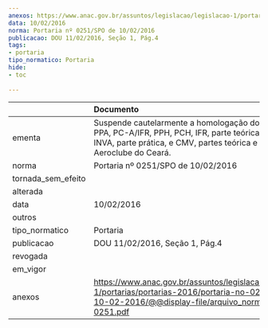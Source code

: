 ```yaml
---
anexos: https://www.anac.gov.br/assuntos/legislacao/legislacao-1/portarias/portarias-2016/portaria-no-0251-spo-de-10-02-2016/@@display-file/arquivo_norma/PA2016-0251.pdf
data: 10/02/2016
norma: Portaria nº 0251/SPO de 10/02/2016
publicacao: DOU 11/02/2016, Seção 1, Pág.4
tags:
- portaria
tipo_normatico: Portaria
hide: 
- toc 
 
---
```


|                    | Documento                                                                                                                                                                             |
|:-------------------|:--------------------------------------------------------------------------------------------------------------------------------------------------------------------------------------|
| ementa             | Suspende cautelarmente a homologação dos cursos PPA, PC-A/IFR, PPH, PCH, IFR, parte teórica,  PPA, PCA e INVA, parte prática, e CMV, partes teórica e prática, do Aeroclube do Ceará. |
| norma              | Portaria nº 0251/SPO de 10/02/2016                                                                                                                                                    |
| tornada_sem_efeito |                                                                                                                                                                                       |
| alterada           |                                                                                                                                                                                       |
| data               | 10/02/2016                                                                                                                                                                            |
| outros             |                                                                                                                                                                                       |
| tipo_normatico     | Portaria                                                                                                                                                                              |
| publicacao         | DOU 11/02/2016, Seção 1, Pág.4                                                                                                                                                        |
| revogada           |                                                                                                                                                                                       |
| em_vigor           |                                                                                                                                                                                       |
| anexos             | https://www.anac.gov.br/assuntos/legislacao/legislacao-1/portarias/portarias-2016/portaria-no-0251-spo-de-10-02-2016/@@display-file/arquivo_norma/PA2016-0251.pdf                     |